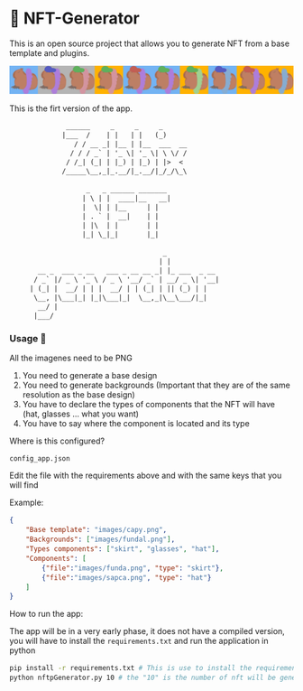# 🐼 NFT-Generator
This is an open source project that allows you to generate NFT from a base template and plugins.

![](https://github.com/zabbix-byte/NFT-Generator/blob/main/created.jpeg)

This is the firt version of the app.
```
              ______     _     _     _      
             |___  /    | |   | |   (_)     
                / / __ _| |__ | |__  ___  __
               / / / _` | '_ \| '_ \| \ \/ /
              / /_| (_| | |_) | |_) | |>  < 
             /_____\__,_|_.__/|_.__/|_/_/\_\
                                                               
                   _   _ ______ _______ 
                  | \ | |  ____|__   __|
                  |  \| | |__     | |   
                  | . ` |  __|    | |   
                  | |\  | |       | |   
                  |_| \_|_|       |_|   
                                    
                                      _             
                                     | |            
       __ _  ___ _ __   ___ _ __ __ _| |_ ___  _ __ 
      / _` |/ _ \ '_ \ / _ \ '__/ _` | __/ _ \| '__|
     | (_| |  __/ | | |  __/ | | (_| | || (_) | |   
      \__, |\___|_| |_|\___|_|  \__,_|\__\___/|_|   
       __/ |                                        
      |___/   
```

### **Usage** 🐧
All the imagenes need to be PNG
1. You need to generate a base design
2. You need to generate backgrounds (Important that they are of the same resolution as the base design)
3. You have to declare the types of components that the NFT will have (hat, glasses ... what you want)
4. You have to say where the component is located and its type

Where is this configured?
```
config_app.json
```
Edit the file with the requirements above and with the same keys that you will find

Example:
```json
{
    "Base template": "images/capy.png",
    "Backgrounds": ["images/fundal.png"],
    "Types components": ["skirt", "glasses", "hat"],
    "Components": [
        {"file":"images/funda.png", "type": "skirt"},
        {"file":"images/sapca.png", "type": "hat"}
    ]
}
```

How to run the app:

The app will be in a very early phase, it does not have a compiled version, you will have to install the `requirements.txt` and run the application in python

```sh
pip install -r requirements.txt # This is use to install the requirements of the app
python nftpGenerator.py 10 # the "10" is the number of nft will be generated
```
